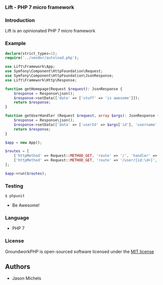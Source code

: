 ### Lift - PHP 7 micro framework

### Introduction
Lift is an opinionated PHP 7 micro framework

### Example
```php
declare(strict_types=1);
require('../vendor/autoload.php');

use Lift\Framework\App;
use Symfony\Component\HttpFoundation\Request;
use Symfony\Component\HttpFoundation\JsonResponse;
use Lift\Framework\Http\Response;

function getHomepage(Request $request): JsonResponse {
    $response = Response\json();
    $response->setData(['data' => ['stuff' => 'is awesome']]);
    return $response;
}

function getUserHandler (Request $request, array $args): JsonResponse {
    $response = Response\json();
    $response->setData(['data' => ['userId' => $args['id'], 'username' => 'Jason Michels']]);
    return $response;
}

$app = new App();

$routes = [
    ['httpMethod' => Request::METHOD_GET, 'route' => '/', 'handler' => 'getHomepage'],
    ['httpMethod' => Request::METHOD_GET, 'route' => '/user/{id:\d+}', 'handler' => 'getUserHandler']
];

$app->run($routes);
```

### Testing
```sh
$ phpunit
```
- Be Awesome!

### Language
 - PHP 7

### License

GroundworkPHP is open-sourced software licensed under the [MIT license](http://opensource.org/licenses/MIT)

Authors
----
- Jason Michels
